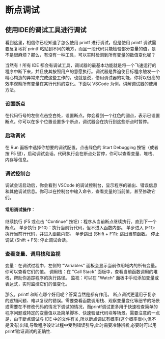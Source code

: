 # 断点调试

## 使用IDE的调试工具进行调试

看到这里，相信你已经知道了怎么使用 printf 进行调试，但是使用 printf 调试需要反复地将 printf 粘贴到不同的地方，而且一段代码只能检验部分变量的值，是不是很麻烦？那么，有没有一种工具，可以实时检测到所有变量的数值变化呢？

当然有！所有 IDE 都会有调试工具，调试器的最基本功能就是将一个飞速运行的程序中断下来，并且使其按照用户的意愿执行。调试器是靠迫使目标程序触发一个精心构造的异常来完成这些工作的。也就是说，借用调试器的功能，你将以很高的效率观察所有变量在某行代码的变化。下面以 VSCode 为例，讲解调试器的使用方法。

### 设置断点
在代码行号的左侧点击空白处，设置断点。你会看到一个红色的圆点，表示已设置断点。你可以在多个位置设置多个断点，调试器会在执行到这些断点时暂停。

### 启动调试
在 Run 面板中选择你想要的调试配置。点击绿色的 Start Debugging 按钮（或者按 F5 键），启动调试会话。代码执行会在断点处暂停，你可以查看变量、堆栈、内存等信息。

### 调试控制台
调试会话启动后，你会看到 VSCode 的调试控制台，显示程序的输出、错误信息和其他调试信息。你可以在控制台中输入命令，查看变量的当前值，甚至修改它们。

#### 常用调试操作：
继续执行 (F5 或点击 "Continue" 按钮)：程序从当前断点继续执行，直到下一个断点。
单步执行 (F10)：执行当前行代码，但不进入函数内部。
单步进入 (F11): 执行当前行代码，并进入函数内部。
单步跳出 (Shift + F11): 跳出当前函数。
停止调试 (Shift + F5): 停止调试会话。

### 查看变量、调用栈和监视
变量：在调试过程中，左侧的 "Variables" 面板会显示当前作用域内的所有变量。你可以查看它们的值。
调用栈：在 "Call Stack" 面板中，查看当前函数调用的堆栈，帮助你追踪程序的执行路径。
监视：可以在 "Watch" 面板中手动添加变量或表达式，实时监控它们的值变化。

那么，printf 和断点哪个好用呢？答案当然是都有作用。
断点调试更适用于复杂的逻辑问题、难以复现的错误。需要查看函数调用栈、观察变量变化等细节的场景或需要在不修改代码的情况下调试的情况，而printf调试更多用于快速检查简单的程序问题或特定的变量值以及简单脚本、快速验证代码块等场景。需要注意的一点是，由于断点调试与 IDE 中的文件有关,所以断点调试有概率(这个概率很小,但不是没有)出错,导致程序设计过程中受到错误引导,此时需要冷静辨析,必要时可以用printf验证调试的正确性.